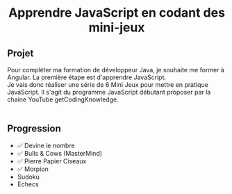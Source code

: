 # <center>Apprendre JavaScript en codant des mini-jeux</center>

## Projet
Pour compléter ma formation de développeur Java, je souhaite me former à Angular. La première étape est d'apprendre JavaScript.<br>
Je vais donc réaliser une série de 6 Mini Jeux pour mettre en pratique JavaScript. Il s'agit du programme JavaScript débutant proposer par la chaine YouTube getCodingKnowledge.<br><br>

## Progression
- ✅ Devine le nombre
- ✅ Bulls & Cows (MasterMind)
- ✅ Pierre Papier Ciseaux
- ✅ Morpion
- Sudoku
- Echecs
